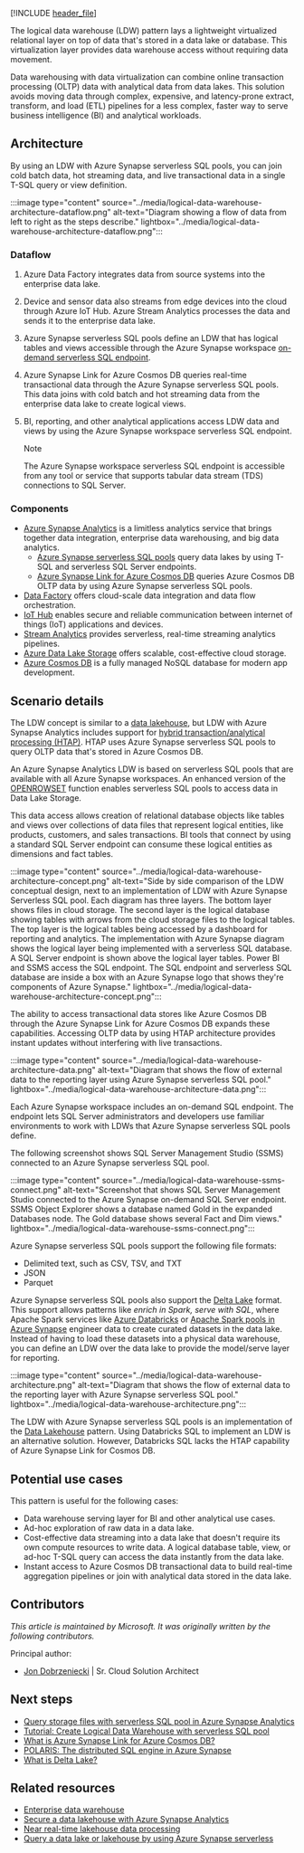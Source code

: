 [!INCLUDE [header_file](../../../includes/sol-idea-header.md)]

The logical data warehouse (LDW) pattern lays a lightweight virtualized relational layer on top of data that's stored in a data lake or database. This virtualization layer provides data warehouse access without requiring data movement.

Data warehousing with data virtualization can combine online transaction processing (OLTP) data with analytical data from data lakes. This solution avoids moving data through complex, expensive, and latency-prone extract, transform, and load (ETL) pipelines for a less complex, faster way to serve business intelligence (BI) and analytical workloads.

## Architecture

By using an LDW with Azure Synapse serverless SQL pools, you can join cold batch data, hot streaming data, and live transactional data in a single T-SQL query or view definition.

:::image type="content" source="../media/logical-data-warehouse-architecture-dataflow.png" alt-text="Diagram showing a flow of data from left to right as the steps describe." lightbox="../media/logical-data-warehouse-architecture-dataflow.png":::

### Dataflow

1. Azure Data Factory integrates data from source systems into the enterprise data lake.
1. Device and sensor data also streams from edge devices into the cloud through Azure IoT Hub. Azure Stream Analytics processes the data and sends it to the enterprise data lake.
1. Azure Synapse serverless SQL pools define an LDW that has logical tables and views accessible through the Azure Synapse workspace [on-demand serverless SQL endpoint](/azure/synapse-analytics/sql/connect-overview#find-your-server-name).
1. Azure Synapse Link for Azure Cosmos DB queries real-time transactional data through the Azure Synapse serverless SQL pools. This data joins with cold batch and hot streaming data from the enterprise data lake to create logical views.
1. BI, reporting, and other analytical applications access LDW data and views by using the Azure Synapse workspace serverless SQL endpoint.

   > [!NOTE]
   > The Azure Synapse workspace serverless SQL endpoint is accessible from any tool or service that supports tabular data stream (TDS) connections to SQL Server.

### Components

- [Azure Synapse Analytics](https://azure.microsoft.com/products/synapse-analytics) is a limitless analytics service that brings together data integration, enterprise data warehousing, and big data analytics.
  - [Azure Synapse serverless SQL pools](/azure/synapse-analytics/sql/on-demand-workspace-overview) query data lakes by using T-SQL and serverless SQL Server endpoints.
  - [Azure Synapse Link for Azure Cosmos DB](/azure/cosmos-db/synapse-link) queries Azure Cosmos DB OLTP data by using Azure Synapse serverless SQL pools.
- [Data Factory](https://azure.microsoft.com/products/data-factory) offers cloud-scale data integration and data flow orchestration.
- [IoT Hub](https://azure.microsoft.com/products/iot-hub) enables secure and reliable communication between internet of things (IoT) applications and devices.
- [Stream Analytics](https://azure.microsoft.com/products/stream-analytics) provides serverless, real-time streaming analytics pipelines.
- [Azure Data Lake Storage](https://azure.microsoft.com/services/storage/data-lake-storage) offers scalable, cost-effective cloud storage.
- [Azure Cosmos DB](https://azure.microsoft.com/products/cosmos-db) is a fully managed NoSQL database for modern app development.

## Scenario details

The LDW concept is similar to a [data lakehouse](/azure/databricks/lakehouse), but LDW with Azure Synapse Analytics includes support for [hybrid transaction/analytical processing (HTAP)](https://wikipedia.org/wiki/Hybrid_transactional/analytical_processing). HTAP uses Azure Synapse serverless SQL pools to query OLTP data that's stored in Azure Cosmos DB.

An Azure Synapse Analytics LDW is based on serverless SQL pools that are available with all Azure Synapse workspaces. An enhanced version of the [OPENROWSET](/azure/synapse-analytics/sql/develop-openrowset) function enables serverless SQL pools to access data in Data Lake Storage.

This data access allows creation of relational database objects like tables and views over collections of data files that represent logical entities, like products, customers, and sales transactions. BI tools that connect by using a standard SQL Server endpoint can consume these logical entities as dimensions and fact tables.

:::image type="content" source="../media/logical-data-warehouse-architecture-concept.png" alt-text="Side by side comparison of the LDW conceptual design, next to an implementation of LDW with Azure Synapse Serverless SQL pool. Each diagram has three layers. The bottom layer shows files in cloud storage. The second layer is the logical database showing tables with arrows from the cloud storage files to the logical tables. The top layer is the logical tables being accessed by a dashboard for reporting and analytics. The implementation with Azure Synapse diagram shows the logical layer being implemented with a serverless SQL database. A SQL Server endpoint is shown above the logical layer tables. Power BI and SSMS access the SQL endpoint. The SQL endpoint and serverless SQL database are inside a box with an Azure Synapse logo that shows they're components of Azure Synapse." lightbox="../media/logical-data-warehouse-architecture-concept.png":::

The ability to access transactional data stores like Azure Cosmos DB through the Azure Synapse Link for Azure Cosmos DB expands these capabilities. Accessing OLTP data by using HTAP architecture provides instant updates without interfering with live transactions.

:::image type="content" source="../media/logical-data-warehouse-architecture-data.png" alt-text="Diagram that shows the flow of external data to the reporting layer using Azure Synapse serverless SQL pool." lightbox="../media/logical-data-warehouse-architecture-data.png":::

Each Azure Synapse workspace includes an on-demand SQL endpoint. The endpoint lets SQL Server administrators and developers use familiar environments to work with LDWs that Azure Synapse serverless SQL pools define.

The following screenshot shows SQL Server Management Studio (SSMS) connected to an Azure Synapse serverless SQL pool.

:::image type="content" source="../media/logical-data-warehouse-ssms-connect.png" alt-text="Screenshot that shows SQL Server Management Studio connected to the Azure Synapse on-demand SQL Server endpoint. SSMS Object Explorer shows a database named Gold in the expanded Databases node. The Gold database shows several Fact and Dim views." lightbox="../media/logical-data-warehouse-ssms-connect.png":::

Azure Synapse serverless SQL pools support the following file formats:

- Delimited text, such as CSV, TSV, and TXT
- JSON
- Parquet

Azure Synapse serverless SQL pools also support the [Delta Lake](/azure/synapse-analytics/spark/apache-spark-what-is-delta-lake) format. This support allows patterns like *enrich in Spark, serve with SQL*, where Apache Spark services like [Azure Databricks](https://azure.microsoft.com/products/databricks) or [Apache Spark pools in Azure Synapse](/azure/synapse-analytics/spark/apache-spark-overview) engineer data to create curated datasets in the data lake. Instead of having to load these datasets into a physical data warehouse, you can define an LDW over the data lake to provide the model/serve layer for reporting.

:::image type="content" source="../media/logical-data-warehouse-architecture.png" alt-text="Diagram that shows the flow of external data to the reporting layer with Azure Synapse serverless SQL pool." lightbox="../media/logical-data-warehouse-architecture.png":::

The LDW with Azure Synapse serverless SQL pools is an implementation of the [Data Lakehouse](/azure/databricks/lakehouse) pattern. Using Databricks SQL to implement an LDW is an alternative solution. However, Databricks SQL lacks the HTAP capability of Azure Synapse Link for Cosmos DB.

## Potential use cases

This pattern is useful for the following cases:

- Data warehouse serving layer for BI and other analytical use cases.
- Ad-hoc exploration of raw data in a data lake.
- Cost-effective data streaming into a data lake that doesn't require its own compute resources to write data. A logical database table, view, or ad-hoc T-SQL query can access the data instantly from the data lake.
- Instant access to Azure Cosmos DB transactional data to build real-time aggregation pipelines or join with analytical data stored in the data lake.

## Contributors

*This article is maintained by Microsoft. It was originally written by the following contributors.*

Principal author:
- [Jon Dobrzeniecki](https://www.linkedin.com/in/jonathan-dobrzeniecki) | Sr. Cloud Solution Architect

## Next steps

- [Query storage files with serverless SQL pool in Azure Synapse Analytics](/azure/synapse-analytics/sql/query-data-storage)
- [Tutorial: Create Logical Data Warehouse with serverless SQL pool](/azure/synapse-analytics/sql/tutorial-logical-data-warehouse)
- [What is Azure Synapse Link for Azure Cosmos DB?](/azure/cosmos-db/synapse-link)
- [POLARIS: The distributed SQL engine in Azure Synapse](https://www.microsoft.com/research/publication/polaris-the-distributed-sql-engine-in-azure-synapse)
- [What is Delta Lake?](/azure/synapse-analytics/spark/apache-spark-what-is-delta-lake)

## Related resources

- [Enterprise data warehouse](enterprise-data-warehouse.yml)
- [Secure a data lakehouse with Azure Synapse Analytics](../../example-scenario/analytics/secure-data-lakehouse-synapse.yml)
- [Near real-time lakehouse data processing](../../example-scenario/data/real-time-lakehouse-data-processing.yml)
- [Query a data lake or lakehouse by using Azure Synapse serverless](../../example-scenario/data/synapse-exploratory-data-analytics.yml)
